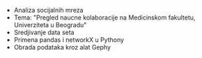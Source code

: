 - Analiza socijalnih mreza
- Tema: "Pregled naucne kolaboracije na Medicinskom fakultetu, Univerziteta u Beogradu"
- Sredjivanje data seta
- Primena pandas i networkX u Pythony
- Obrada podataka kroz alat Gephy